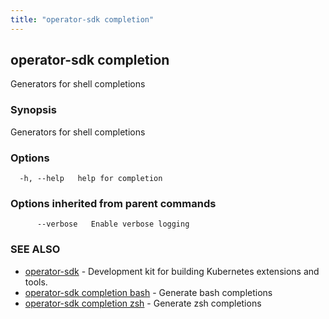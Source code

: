 ```yaml
---
title: "operator-sdk completion"
---
```


## operator-sdk completion

Generators for shell completions

### Synopsis

Generators for shell completions

### Options

```
  -h, --help   help for completion
```

### Options inherited from parent commands

```
      --verbose   Enable verbose logging
```

### SEE ALSO

- [operator-sdk](../operator-sdk) - Development kit for building Kubernetes extensions and tools.
- [operator-sdk completion bash](../operator-sdk_completion_bash) - Generate bash completions
- [operator-sdk completion zsh](../operator-sdk_completion_zsh) - Generate zsh completions
